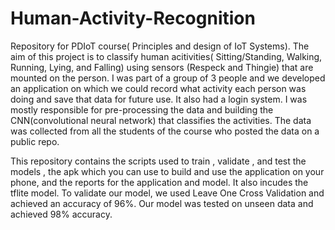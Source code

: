 # Human-Activity-Recognition
Repository for PDIoT course( Principles and design of IoT Systems). The aim of this project is to classify human acitivities( Sitting/Standing, Walking, Running, Lying, and Falling) using sensors (Respeck and Thingie) that are mounted on the person. I was part of a group of 3 people and we developed an application on which we could record what activity each person was doing and save that data for future use. It also had a login system. I was mostly responsible for pre-processing the data and building the CNN(convolutional neural network) that classifies the activities. The data was collected from all the students of the course who posted the data on a public repo. 

This repository contains the scripts used to train , validate , and test the models , the apk which you can use to build and use the application on your phone, and the reports for the application and model. It also incudes the tflite model. To validate our model, we used Leave One Cross Validation and achieved an accuracy of 96%. Our model was tested on unseen data and achieved 98% accuracy.
